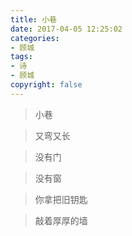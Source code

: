 ```yaml
---
title: 小巷
date: 2017-04-05 12:25:02
categories:
- 顾城
tags:
- 诗
- 顾城
copyright: false
---
```



>小巷

>又弯又长

>没有门

>没有窗

>你拿把旧钥匙

>敲着厚厚的墙
